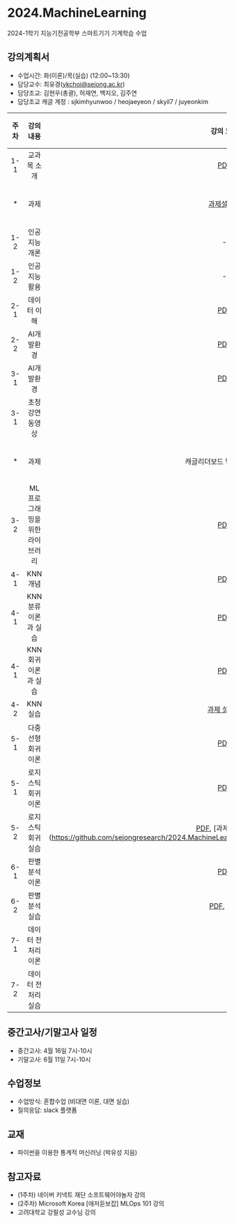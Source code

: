# 2024.MachineLearning
2024-1학기 지능기전공학부 스마트기기 기계학습 수업


## 강의계획서
- 수업시간: 화(이론)/목(실습) (12:00~13:30) 
- 담당교수: 최유경(ykchoi@sejong.ac.kr)
- 담당조교: 김현우(총괄), 허재연, 백지오, 김주연
- 담당조교 캐글 계정 : sjkimhyunwoo / heojaeyeon / skyil7 / juyeonkim

| 주차 | 강의 내용 | 강의 노트 | 강의 날짜 |  강의 영상 | 주차별 과제 | 비고 | 
|:---:|:---:|:---:|:---:|:---:|:---:|:---:|  
| 1-1 | 교과목 소개  | [PDF](https://github.com/sejongresearch/2024.MachineLearning/blob/main/LectureNote/%5B%E1%84%80%E1%85%B5%E1%84%80%E1%85%A8%E1%84%92%E1%85%B5%E1%86%A8%E1%84%89%E1%85%B3%E1%86%B8%5D%5B1%E1%84%8C%E1%85%AE%E1%84%8E%E1%85%A1%5D%20%E1%84%80%E1%85%AA%E1%84%86%E1%85%A9%E1%86%A8%E1%84%89%E1%85%A9%E1%84%80%E1%85%A2%20(2024).pdf) | 2024.03.05 |  |  |  |
| * | 과제 | [과제설명서](https://github.com/sejongresearch/2024.MachineLearning/blob/main/HW/w1p1.md) | 2022.03.05 |  | 마감 (3/18 23시 59분) |  |
| 1-2 | 인공지능 개론 | - | 2024.03.07 | [Youtube](https://youtu.be/PNs8j_HTn38) |  |  |
| 1-2 | 인공지능 활용 | - | 2024.03.07 | [Youtube](https://youtu.be/Y4y8xE99gH4) |  |  |
| 2-1 | 데이터 이해 | [PDF](https://github.com/sejongresearch/2024.MachineLearning/blob/main/LectureNote/%5B%E1%84%80%E1%85%B5%E1%84%80%E1%85%A8%E1%84%92%E1%85%A1%E1%86%A8%E1%84%89%E1%85%B3%E1%86%B8%5D%5B2%E1%84%8C%E1%85%AE%E1%84%8E%E1%85%A1%5D%20%E1%84%83%E1%85%A6%E1%84%8B%E1%85%B5%E1%84%90%E1%85%A5%E1%84%8B%E1%85%B5%E1%84%92%E1%85%A2%20(2024).pdf)| 2024.03.12 | [Youtube](https://youtu.be/8Slytu_QemE) |  |  |
| 2-2 | AI개발환경 | [PDF](https://github.com/sejongresearch/2024.MachineLearning/blob/main/LectureNote/%5B%E1%84%80%E1%85%B5%E1%84%80%E1%85%A8%E1%84%92%E1%85%B5%E1%86%A8%E1%84%89%E1%85%B3%E1%86%B8%5D%5B2%E1%84%8C%E1%85%AE%E1%84%8E%E1%85%A1-2%5D%20AI%E1%84%80%E1%85%A2%E1%84%87%E1%85%A1%E1%86%AF%E1%84%92%E1%85%AA%E1%86%AB%E1%84%80%E1%85%A7%E1%86%BC%20(2024)-0319.pdf) | 2024.03.14 | 대면 이론/실습 |  |  |
| 3-1 | AI개발환경 | [PDF](https://github.com/sejongresearch/2024.MachineLearning/blob/main/LectureNote/%5B%E1%84%80%E1%85%B5%E1%84%80%E1%85%A8%E1%84%92%E1%85%A1%E1%86%A8%E1%84%89%E1%85%B3%E1%86%B8%5D%5B2%E1%84%8C%E1%85%AE%E1%84%8E%E1%85%A1-2%5D%20AI%E1%84%80%E1%85%A2%E1%84%87%E1%85%A1%E1%86%AF%E1%84%92%E1%85%AA%E1%86%AB%E1%84%80%E1%85%A7%E1%86%BC%20(2024)-0319.pdf) | 2024.03.19 | 대면 이론/실습 |  | |
| 3-1 | 초청강연 동영상 |  | 2024.03.19 | [Youtube](https://www.youtube.com/watch?v=UXipfbzVkMs) | '17학번 박정빈 |  |
| * | 과제 | 캐글리더보드 답안제출하기 | 2024.03.19 |  | 마감 (3/25 23시 59분) |  |
| 3-2 | ML프로그래밍을 <br> 위한 라이브러리 | [PDF](https://github.com/sejongresearch/2024.MachineLearning/blob/main/LectureNote/%5B%E1%84%80%E1%85%B5%E1%84%80%E1%85%A8%E1%84%92%E1%85%A1%E1%86%A8%E1%84%89%E1%85%B3%E1%86%B8%5D%5B3%E1%84%8C%E1%85%AE%E1%84%8E%E1%85%A1-2%5D%20ML%E1%84%91%E1%85%B3%E1%84%85%E1%85%A9%E1%84%80%E1%85%B3%E1%84%85%E1%85%A2%E1%84%86%E1%85%B5%E1%86%BC%E1%84%8B%E1%85%B3%E1%86%AF%20%E1%84%8B%E1%85%B1%E1%84%92%E1%85%A1%E1%86%AB%20%E1%84%85%E1%85%A1%E1%84%8B%E1%85%B5%E1%84%87%E1%85%B3%E1%84%85%E1%85%A5%E1%84%85%E1%85%B5%20(2024).pdf) | 2024.03.21 | 대면 이론/실습 |  | [파이썬 참고자료](https://wikidocs.net/book/1) |
| 4-1 | KNN 개념 | [PDF](https://github.com/sejongresearch/2024.MachineLearning/blob/main/LectureNote/%5B%EA%B8%B0%EA%B3%84%ED%95%99%EC%8A%B5%5D%5B4%EC%A3%BC%EC%B0%A8%5D%20KNN%20%EA%B0%9C%EB%85%90.pdf) | 2024.03.26 | 비대면 이론 |  |  |
| 4-1 | KNN 분류 이론과 실습 | [PDF](https://github.com/sejongresearch/2024.MachineLearning/blob/main/LectureNote/%5B%EA%B8%B0%EA%B3%84%ED%95%99%EC%8A%B5%5D%5B4%EC%A3%BC%EC%B0%A8%5D%20KNN%20%EB%B6%84%EB%A5%98%20%EC%9D%B4%EB%A1%A0%20%EB%B0%8F%20%EC%8B%A4%EC%8A%B5.pdf) | 2024.03.26 | 비대면 이론 |  |  |
| 4-1 | KNN 회귀 이론과 실습 | [PDF](https://github.com/sejongresearch/2024.MachineLearning/blob/main/LectureNote/%5B%EA%B8%B0%EA%B3%84%ED%95%99%EC%8A%B5%5D%5B4%EC%A3%BC%EC%B0%A8%5D%20KNN%20%ED%9A%8C%EA%B7%80%20%EC%9D%B4%EB%A1%A0%20%EB%B0%8F%20%EC%8B%A4%EC%8A%B5.pdf) | 2024.03.26 | 비대면 이론 |  |  |
| 4-2 | KNN 실습 | [과제 설명서](https://github.com/sejongresearch/2024.MachineLearning/blob/main/HW/4%EC%A3%BC%EC%B0%A8/Readme.md) | 2024.03.28 |  대면 실습 | [과제1](https://www.kaggle.com/t/34a771f509214ff2b1d9e2d9ef15b2ce) <br> [과제2](https://www.kaggle.com/t/ef1c4106e0d74555aea23c6b87de0a0f)  | 마감 4/3  |
| 5-1 | 다중선형회귀 이론  | [PDF](https://github.com/sejongresearch/2024.MachineLearning/blob/main/LectureNote/%5B%EA%B8%B0%EA%B3%84%ED%95%99%EC%8A%B5%5D%5B5%EC%A3%BC%EC%B0%A8%5D%20%EB%8B%A4%EC%A4%91%EC%84%A0%ED%98%95%ED%9A%8C%EA%B7%80%20%EC%9D%B4%EB%A1%A0.pdf) | 2024.04.02 | 비대면 이론 |  |  |
| 5-1 | 로지스틱회귀 이론  | [PDF](https://github.com/sejongresearch/2024.MachineLearning/blob/main/LectureNote/%5B%EA%B8%B0%EA%B3%84%ED%95%99%EC%8A%B5%5D%5B5%EC%A3%BC%EC%B0%A8%5D%20%EB%A1%9C%EC%A7%80%EC%8A%A4%ED%8B%B1%ED%9A%8C%EA%B7%80%20%EC%9D%B4%EB%A1%A0.pdf) | 2024.04.02 | 비대면 이론 |  |  |
| 5-2 | 로지스틱회귀 실습 | [PDF](https://github.com/sejongresearch/2024.MachineLearning/blob/main/LectureNote/%5B%EA%B8%B0%EA%B3%84%ED%95%99%EC%8A%B5%5D%5B5%EC%A3%BC%EC%B0%A8%5D%20%EB%A1%9C%EC%A7%80%EC%8A%A4%ED%8B%B1%ED%9A%8C%EA%B7%80%20%EC%8B%A4%EC%8A%B5.pdf), [과제 설명서] (https://github.com/sejongresearch/2024.MachineLearning/tree/main/HW/5%EC%A3%BC%EC%B0%A8) | 2024.04.04 |  대면 실습 | [과제1](https://www.kaggle.com/t/82b1c957d21448dba3515fc0497bafdc) <br> [과제2](https://www.kaggle.com/t/661d7c27a2004b66b031277b6a7011a9) | 마감 4/10 |
| 6-1 | 판별분석 이론  | [PDF](https://github.com/sejongresearch/2024.MachineLearning/blob/main/LectureNote/%5B%EA%B8%B0%EA%B3%84%ED%95%99%EC%8A%B5%5D%5B6%EC%A3%BC%EC%B0%A8%5D%20%ED%8C%90%EB%B3%84%EB%B6%84%EC%84%9D%20%EC%9D%B4%EB%A1%A0.pdf) | 2024.04.09 | 비대면 이론 |  |  |
| 6-2 | 판별분석 실습 | [PDF](https://github.com/sejongresearch/2024.MachineLearning/blob/main/LectureNote/%5B%EA%B8%B0%EA%B3%84%ED%95%99%EC%8A%B5%5D%5B6%EC%A3%BC%EC%B0%A8%5D%20%ED%8C%90%EB%B3%84%EB%B6%84%EC%84%9D%20%EC%8B%A4%EC%8A%B5.pdf), [코드](https://www.kaggle.com/code/yukyungchoi/2022-ml-w6) | 2024.04.11 |  대면 실습 |  |  |
| 7-1 | 데이터 전처리 이론  |  | 2024.04.16 | 비대면 이론 |  |  |
| 7-2 | 데이터 전처리 실습 |  | 2024.04.18 |  대면 실습 |  |  |





## 중간고사/기말고사 일정
- 중간고사: 4월 16일 7시-10시 
- 기말고사: 6월 11일 7시-10시


## 수업정보
- 수업방식: 혼합수업 (비대면 이론, 대면 실습) 
- 질의응답: slack 플랫폼


## 교재
- 파이썬을 이용한 통계적 머신러닝 (박유성 지음)



## 참고자료
- (1주차) 네이버 키넥트 재단 소프트웨어야놀자 강의
- (2주차) Microsoft Korea [애저듣보잡] MLOps 101 강의
- 고려대학교 강필성 교수님 강의
